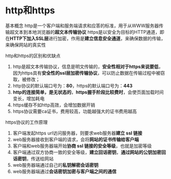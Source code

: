 # http和https

基本概念
	http是一个客户端和服务端请求和应答的标准，用于从WWW服务器传输超文本到本地浏览器的**超文本传输协议**
	https是以安全为目标的HTTP通道，即在**HTTP下加入SSL层**进行加密，作用是**建立信息安全通道**，来确保数据的传输，来确保网站的真实性

http和https的区别和优缺点

1. http是超文本传输协议，信息是明文传输的，**安全性相对于https来说要低**，因为https具有**安全性的ssl层加密传输协议**，可以防止数据在传输过程中被窃取，被修改；
2. http协议的默认端口号为：**80**，https的默认端口号为：**443**
3. **http的连接简单，是无状态的**，**https握手阶段比较费时**，会使页面加载时间变长，增加耗电
4. https缓存不如http高效，会增加数据开销
5. https协议需要ca证书，费用较高，功能越强大的证书费用越高

https协议的工作原理

1. 客户端发起https url访问服务器，则要求web服务器**建立 ssl 链接**
2. web服务器接收到客户端的请求，会将**网站的证书传输给客户端**
3. 客户端和web服务器端开始**协商 ssl 链接的安全等级**，也就是加密等级
4. 客户端通过双方协商一致的安全等级，**建立回话密钥**，**通过网站的公钥加密回话密钥**，传送给网站
5. web服务器端通过自己的**私钥解密会话密钥**
6. web服务器端通过**会话密钥加密与客户端之间的通信**